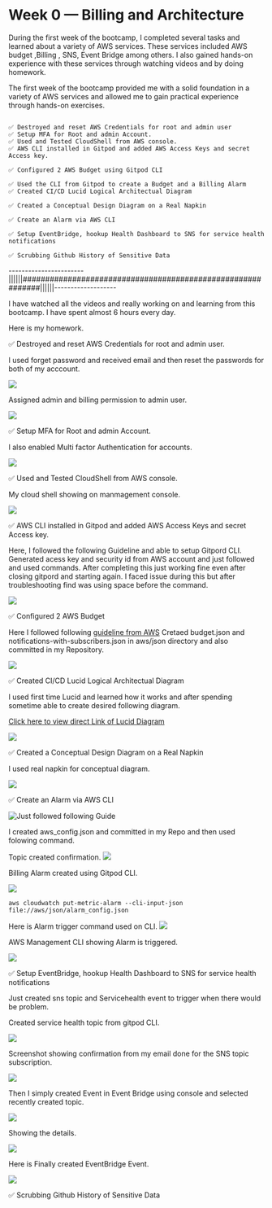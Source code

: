 # Week 0 — Billing and Architecture



During the first week of the bootcamp, I completed several tasks and learned about a variety of AWS services. These services included AWS budget ,Billing , SNS, Event Bridge among others. I also gained hands-on experience with these services through watching videos and by doing homework.

The first week of the  bootcamp provided me with a solid foundation in a variety of AWS services and allowed me to gain practical experience  through hands-on exercises.




```

✅ Destroyed and reset AWS Credentials for root and admin user 
✅ Setup MFA for Root and admin Account.
✅ Used and Tested CloudShell from AWS console.
✅ AWS CLI installed in Gitpod and added AWS Access Keys and secret Access key.

✅ Configured 2 AWS Budget using Gitpod CLI 

✅ Used the CLI from Gitpod to create a Budget and a Billing Alarm
✅ Created CI/CD Lucid Logical Architectual Diagram

✅ Created a Conceptual Design Diagram on a Real Napkin

✅ Create an Alarm via AWS CLI

✅ Setup EventBridge, hookup Health Dashboard to SNS for service health notifications

✅ Scrubbing Github History of Sensitive Data
```
-----------------------||||||############################################################||||||-------------------

I have watched all the videos and really working on and learning from this bootcamp. I have spent almost 6 hours every day. 

Here is my homework.

✅ Destroyed and reset AWS Credentials for root and admin user.

I used forget password and received email and then reset the passwords for both of my acccount.


 ![](assets/Reset%20password%20.png)

 
  Assigned admin and billing permission to admin user.
  

 ![](assets/User%20permission%20attached%20.png)


✅ Setup MFA for Root and admin Account.

I also enabled Multi factor Authentication for accounts.

 ![](assets/User%20%20MFA%20enabled%20.png)




✅ Used and Tested CloudShell from AWS console.

My cloud shell showing on manmagement console.

 ![](assets/Cloud%20Shell%20.png)



✅ AWS CLI installed in Gitpod and added AWS Access Keys and secret Access key.

Here, I followed the following Guideline and able to setup Gitpord CLI. Generated acess key and security id from AWS account and just followed and used commands. After completing this just working fine even after closing gitpord and starting again. I faced issue during this but after troubleshooting find was using space before the command.  

 ![](assets/Gitpod%20CLI%20.png)




✅ Configured 2 AWS Budget

Here I followed following [guideline from AWS](https://docs.aws.amazon.com/cli/latest/reference/budgets/create-budget.html#examples)
Cretaed budget.json and notifications-with-subscribers.json in aws/json directory and also committed in my Repository.


 ![](assets/AWS%20Budget%20%20Screen%20shot.png)




✅ Created CI/CD Lucid Logical Architectual Diagram

I used first time Lucid and learned how it works and after spending sometime able to create desired following diagram.

[Click here to view direct Link of Lucid Diagram](https://lucid.app/lucidchart/e2f6c077-0638-4498-8379-7b0e02605ba9/edit?viewport_loc=131%2C-138%2C2241%2C1185%2C0_0&invitationId=inv_b1356024-5eb9-4baa-ba08-a1f422e12cb5)

![](assets/Lucid%20Logical%20Architectual%20Diagram.png)



✅ Created a Conceptual Design Diagram on a Real Napkin

I used real napkin for conceptual diagram.

![](assets/Conceptual%20Design-%20Napkin%20Diagram.png)


✅ Create an Alarm via AWS CLI

![Just followed following Guide](https://aws.amazon.com/premiumsupport/knowledge-center/cloudwatch-estimatedcharges-alarm/)

I created aws_config.json and committed in my Repo and then used folowing command.

Topic created confirmation.
![](assets/Billing%20Alarm%20Topic%20SNS.png)

Billing Alarm created using Gitpod CLI.

![](assets/Billing%20Alarm%20using%20CLI.png)


<pre><code>aws cloudwatch put-metric-alarm --cli-input-json file://aws/json/alarm_config.json
</code></pre>

Here is Alarm trigger command used on CLI.
![](assets/CLI%20command%20run%20to%20create%20watcCloud%20Alarm%20.png)

AWS Management CLI showing Alarm is triggered.

![](assets/Cloud%20Watch%20Alarm%20created-%20Evidence.png)



✅ Setup EventBridge, hookup Health Dashboard to SNS for service health notifications

Just created sns topic and Servicehealth event to trigger when there would be problem. 

Created service health topic from gitpod CLI.

![](assets/SNS%20topic%20service%20health%20using%20CLI.png)

Screenshot showing confirmation from my email done for the SNS topic subscription.

![](assets/Service%20health%20sns%20topic%20uisng%20CLI.png)

Then I simply created Event in Event Bridge using console and selected recently created topic.

![](assets/Even%20Bridge%20screenshot%201.png)

Showing the details.

![](assets/Event%20Bridge%20screnshot%202.png)


Here is Finally created EventBridge Event.

![](assets/Final%20Event%20Created.png)

✅ Scrubbing Github History of Sensitive Data
